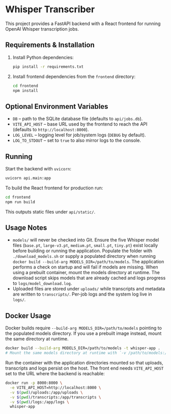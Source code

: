 # Whisper Transcriber

This project provides a FastAPI backend with a React frontend for running OpenAI Whisper transcription jobs.

## Requirements & Installation

1. Install Python dependencies:
   ```bash
   pip install -r requirements.txt
   ```
2. Install frontend dependencies from the `frontend` directory:
   ```bash
   cd frontend
   npm install
   ```

## Optional Environment Variables

- `DB` – path to the SQLite database file (defaults to `api/jobs.db`).
- `VITE_API_HOST` – base URL used by the frontend to reach the API (defaults to `http://localhost:8000`).
- `LOG_LEVEL` – logging level for job/system logs (`DEBUG` by default).
- `LOG_TO_STDOUT` – set to `true` to also mirror logs to the console.

## Running

Start the backend with `uvicorn`:

```bash
uvicorn api.main:app
```

To build the React frontend for production run:

```bash
cd frontend
npm run build
```

This outputs static files under `api/static/`.

## Usage Notes

- `models/` will never be checked into Git. Ensure the five Whisper model files (`base.pt`, `large-v3.pt`, `medium.pt`, `small.pt`, `tiny.pt`) exist locally before building or running the application. Populate the folder with `./download_models.sh` or supply a populated directory when running `docker build --build-arg MODELS_DIR=/path/to/models`. The application performs a check on startup and will fail if models are missing. When using a prebuilt container, mount the models directory at runtime. The download script skips models that are already cached and logs progress to `logs/model_download.log`.
- Uploaded files are stored under `uploads/` while transcripts and metadata are
  written to `transcripts/`. Per-job logs and the system log live in `logs/`.

## Docker Usage

Docker builds require `--build-arg MODELS_DIR=/path/to/models` pointing to the populated models directory. If you use a prebuilt image instead, mount the same directory at runtime.
```bash
docker build --build-arg MODELS_DIR=/path/to/models -t whisper-app .
# Mount the same models directory at runtime with `-v /path/to/models:/app/models` when using a prebuilt image.
```

Run the container with the application directories mounted so that
uploads, transcripts and logs persist on the host. The front end needs
`VITE_API_HOST` set to the URL where the backend is reachable:

```bash
docker run -p 8000:8000 \
  -e VITE_API_HOST=http://localhost:8000 \
  -v $(pwd)/uploads:/app/uploads \
  -v $(pwd)/transcripts:/app/transcripts \
  -v $(pwd)/logs:/app/logs \
  whisper-app
```

